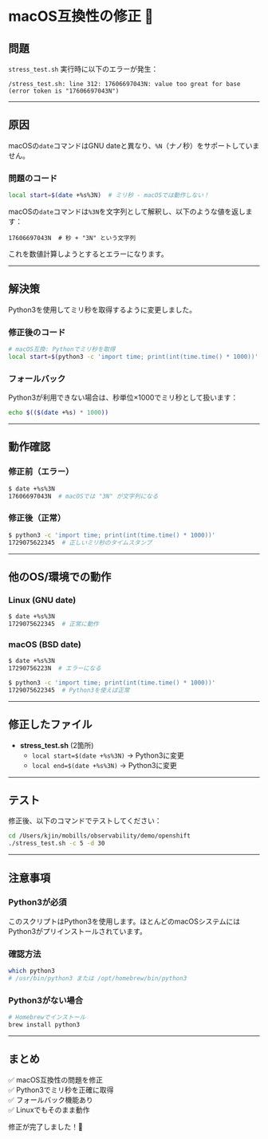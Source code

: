 # macOS互換性の修正 🍎

## 問題

`stress_test.sh` 実行時に以下のエラーが発生：

```
/stress_test.sh: line 312: 17606697043N: value too great for base (error token is "17606697043N")
```

---

## 原因

macOSの`date`コマンドはGNU dateと異なり、`%N`（ナノ秒）をサポートしていません。

### 問題のコード

```bash
local start=$(date +%s%3N)  # ミリ秒 - macOSでは動作しない！
```

macOSの`date`コマンドは`%3N`を文字列として解釈し、以下のような値を返します：
```
17606697043N  # 秒 + "3N" という文字列
```

これを数値計算しようとするとエラーになります。

---

## 解決策

Python3を使用してミリ秒を取得するように変更しました。

### 修正後のコード

```bash
# macOS互換: Pythonでミリ秒を取得
local start=$(python3 -c 'import time; print(int(time.time() * 1000))' 2>/dev/null || echo $(($(date +%s) * 1000)))
```

### フォールバック

Python3が利用できない場合は、秒単位×1000でミリ秒として扱います：
```bash
echo $(($(date +%s) * 1000))
```

---

## 動作確認

### 修正前（エラー）
```bash
$ date +%s%3N
17606697043N  # macOSでは "3N" が文字列になる
```

### 修正後（正常）
```bash
$ python3 -c 'import time; print(int(time.time() * 1000))'
1729075622345  # 正しいミリ秒のタイムスタンプ
```

---

## 他のOS/環境での動作

### Linux (GNU date)
```bash
$ date +%s%3N
1729075622345  # 正常に動作
```

### macOS (BSD date)
```bash
$ date +%s%3N
17290756223N  # エラーになる

$ python3 -c 'import time; print(int(time.time() * 1000))'
1729075622345  # Python3を使えば正常
```

---

## 修正したファイル

- **stress_test.sh** (2箇所)
  - `local start=$(date +%s%3N)` → Python3に変更
  - `local end=$(date +%s%3N)` → Python3に変更

---

## テスト

修正後、以下のコマンドでテストしてください：

```bash
cd /Users/kjin/mobills/observability/demo/openshift
./stress_test.sh -c 5 -d 30
```

---

## 注意事項

### Python3が必須
このスクリプトはPython3を使用します。ほとんどのmacOSシステムにはPython3がプリインストールされています。

### 確認方法
```bash
which python3
# /usr/bin/python3 または /opt/homebrew/bin/python3
```

### Python3がない場合
```bash
# Homebrewでインストール
brew install python3
```

---

## まとめ

✅ macOS互換性の問題を修正  
✅ Python3でミリ秒を正確に取得  
✅ フォールバック機能あり  
✅ Linuxでもそのまま動作

修正が完了しました！🎉


